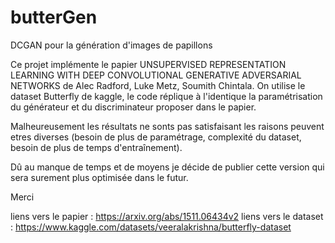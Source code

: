# butterGen
DCGAN pour la génération d'images de papillons

Ce projet implémente le papier UNSUPERVISED REPRESENTATION LEARNING WITH DEEP CONVOLUTIONAL GENERATIVE ADVERSARIAL NETWORKS de Alec Radford, Luke Metz, Soumith Chintala.
On utilise le dataset Butterfly de kaggle, le code réplique à l'identique la paramétrisation du générateur et du discriminateur proposer dans le papier.

Malheureusement les résultats ne sonts pas satisfaisant les raisons peuvent etres diverses (besoin de plus de paramétrage, complexité du dataset, besoin de plus de temps d'entraînement).

Dû au manque de temps et de moyens je décide de publier cette version qui sera surement plus optimisée dans le futur.

Merci

liens vers le papier : https://arxiv.org/abs/1511.06434v2
liens vers le dataset : https://www.kaggle.com/datasets/veeralakrishna/butterfly-dataset
